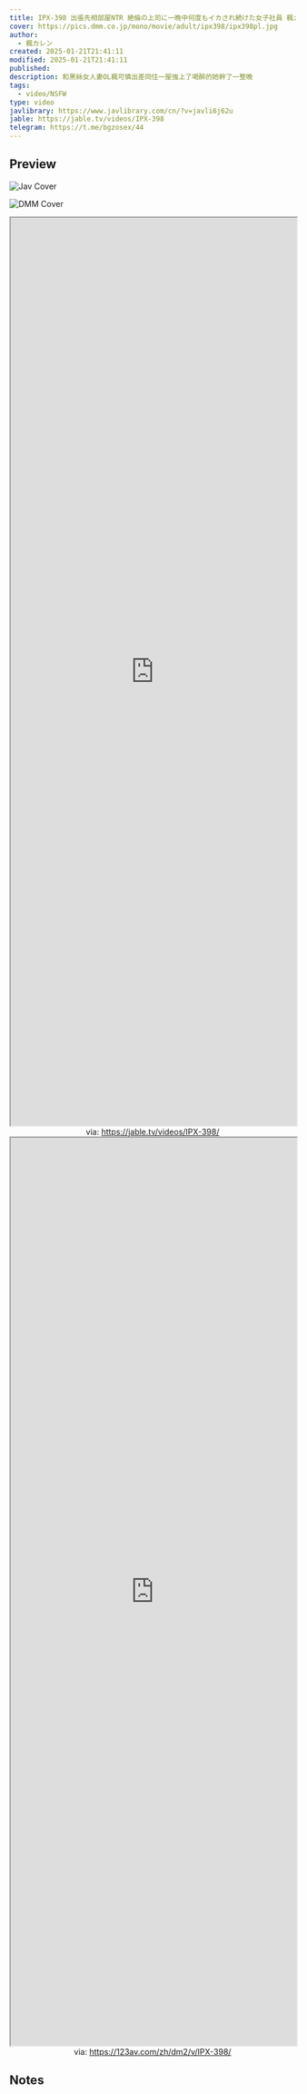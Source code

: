 ```yaml
---
title: IPX-398 出張先相部屋NTR 絶倫の上司に一晩中何度もイカされ続けた女子社員 楓カレン
cover: https://pics.dmm.co.jp/mono/movie/adult/ipx398/ipx398pl.jpg
author:
  - 楓カレン
created: 2025-01-21T21:41:11
modified: 2025-01-21T21:41:11
published: 
description: 和黑絲女人妻OL楓可憐出差同住一屋強上了喝醉的她幹了一整晚
tags:
  - video/NSFW
type: video
javlibrary: https://www.javlibrary.com/cn/?v=javli6j62u
jable: https://jable.tv/videos/IPX-398
telegram: https://t.me/bgzosex/44
---
```

## Preview

![Jav Cover](http://img36.pixhost.to/images/106/126044774_i414654.jpg)

![DMM Cover](https://pics.dmm.co.jp/mono/movie/adult/ipx398/ipx398pl.jpg)

<iframe src='https://jable.tv/videos/IPX-398/' style='height:40vh;width:100%' class='iframe-radius' allow='fullscreen'></iframe>
<center>via: <a href='https://jable.tv/videos/IPX-398/' target='_blank' class='external-link'>https://jable.tv/videos/IPX-398/</a></center>

<iframe src='https://123av.com/zh/dm2/v/IPX-398/' style='height:40vh;width:100%' class='iframe-radius' allow='fullscreen'></iframe>
<center>via: <a href='https://123av.com/zh/dm2/v/IPX-398/' target='_blank' class='external-link'>https://123av.com/zh/dm2/v/IPX-398/</a></center>

## Notes

